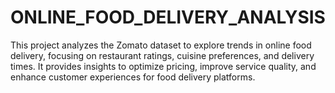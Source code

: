 # ONLINE_FOOD_DELIVERY_ANALYSIS
This project analyzes the Zomato dataset to explore trends in online food delivery, focusing on restaurant ratings, cuisine preferences, and delivery times. It provides insights to optimize pricing, improve service quality, and enhance customer experiences for food delivery platforms.
